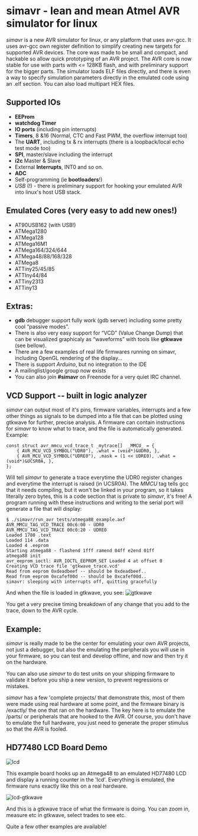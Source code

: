 simavr - lean and mean Atmel AVR simulator for linux
======

*simavr* is a new AVR simulator for linux, or any platform that uses avr-gcc. It uses 
avr-gcc own register definition to simplify creating new targets for supported AVR 
devices. The core was made to be small and compact, and hackable so allow quick 
prototyping of an AVR project. The AVR core is now stable for use with parts 
with <= 128KB flash, and with preliminary support for the bigger parts. The 
simulator loads ELF files directly, and there is even a way to specify simulation 
parameters directly in the emulated code using an .elf section. You can also 
load multipart HEX files.

Supported IOs
--------------
* **EEProm**
* **watchdog Timer**
* **IO ports** (including pin interrupts)
* **Timers**, 8 &16 (Normal, CTC and Fast PWM, the overflow interrupt too)
* The **UART**, including tx & rx interrupts (there is a loopback/local echo test mode too)
* **SPI**, master/slave including the interrupt
* **i2c** Master & Slave
* External **Interrupts**, INT0 and so on.
* **ADC**
* Self-programming (ie **bootloaders**!)
* *USB* (!) - there is preliminary support for hooking your emulated AVR into linux's host USB stack.

Emulated Cores (very easy to add new ones!)
--------------
+ AT90USB162 (with USB!)
+ ATMega1280
+ ATMega128
+ ATMega16M1
+ ATMega164/324/644
+ ATMega48/88/168/328
+ ATMega8
+ ATTiny25/45/85
+ ATTIny44/84
+ ATTiny2313
+ ATTiny13

Extras:
-------
* **gdb** debugger support fully work (gdb server) including some pretty cool “passive modes”.
* There is also very easy support for “VCD” (Value Change Dump) that can be visualized 
graphicaly as “waveforms” with tools like **gtkwave** (see bellow).
* There are a few examples of real life firmwares running on simavr, including OpenGL rendering of the display…
* There is support *Arduino*, but no integration to the IDE
* A mailinglist/google group now exists 
* You can also join **#simavr** on Freenode for a very quiet IRC channel.

VCD Support -- built in logic analyzer 
-----------
*simavr* can output most of it's pins, firmware variables, interrupts and a few other
things as signals to be dumped into a file that can be plotted using gtkwave for
further, precise analysis.
A firmware can contain instructions for *simavr* to know what to trace, and the file is
automatically generated.
Example:

	const struct avr_mmcu_vcd_trace_t _mytrace[]  _MMCU_ = {
		{ AVR_MCU_VCD_SYMBOL("UDR0"), .what = (void*)&UDR0, },	
		{ AVR_MCU_VCD_SYMBOL("UDRE0"), .mask = (1 << UDRE0), .what = (void*)&UCSR0A, },	
	};

Will tell *simavr* to generate a trace everytime the UDR0 register changes and everytime
the interrupt is raised (in UCSR0A). The *_MMCU_* tag tells gcc that it needs compiling,
but it won't be linked in your program, so it takes literally zero bytes, this is a code
section that is private to *simavr*, it's free!
A program running with these instructions and writing to the serial port will generate
a file that will display:

	$ ./simavr/run_avr tests/atmega88_example.axf
	AVR_MMCU_TAG_VCD_TRACE 00c6:00 - UDR0
	AVR_MMCU_TAG_VCD_TRACE 00c0:20 - UDRE0
	Loaded 1780 .text
	Loaded 114 .data
	Loaded 4 .eeprom
	Starting atmega88 - flashend 1fff ramend 04ff e2end 01ff
	atmega88 init
	avr_eeprom_ioctl: AVR_IOCTL_EEPROM_SET Loaded 4 at offset 0
	Creating VCD trace file 'gtkwave_trace.vcd'
	Read from eeprom 0xdeadbeef -- should be 0xdeadbeef..
	Read from eeprom 0xcafef00d -- should be 0xcafef00d..
	simavr: sleeping with interrupts off, quitting gracefully

And when the file is loaded in gtkwave, you see:
![gtkwave](https://github.com/buserror-uk/simavr/raw/master/doc/img/gtkwave1.png)

You get a very precise timing breakdown of any change that you add to the trace, down
to the AVR cycle. 

Example:
--------
*simavr* is really made to be the center for emulating your own AVR projects, not just
a debugger, but also the emulating the peripherals you will use in your firmware, so 
you can test and develop offline, and now and then try it on the hardware.

You can also use *simavr* to do test units on your shipping firmware to validate it
before you ship a new version, to prevent regressions or mistakes.

*simavr* has a few 'complete projects/ that demonstrate this, most of them were made
using real hardware at some point, and the firmware binary is /exactly/ the one that
ran on the hardware. The key here is to emulate the /parts/ or peripherals that
are hooked to the AVR. Of course, you don't have to emulate the full hardware, you just
need to generate the proper stimulus so that the AVR is fooled.

HD77480 LCD Board Demo
----------------------
![lcd](https://github.com/buserror-uk/simavr/raw/master/doc/img/hd44780.png)

This example board hooks up an Atmega48 to an emulated HD77480 LCD and display a running
counter in the 'lcd'. Everything is emulated, the firmware runs exactly like this
on a real hardware.

![lcd-gtkwave](https://github.com/buserror-uk/simavr/raw/master/doc/img/hd44780-wave.png)

And this is a gtkwave trace of what the firmware is doing. You can zoom in, measure etc
in gtkwave, select trades to see etc.

Quite a few other examples are available!
